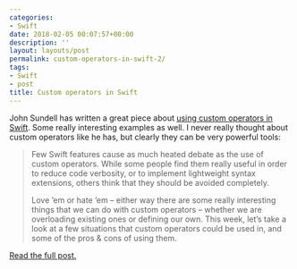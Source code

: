```yaml
---
categories:
- Swift
date: 2018-02-05 00:07:57+00:00
description: ''
layout: layouts/post
permalink: custom-operators-in-swift-2/
tags:
- Swift
- post
title: Custom operators in Swift
---
```


<p>John Sundell has written a great piece about <a href="https://www.swiftbysundell.com/posts/custom-operators-in-swift">using custom operators in Swift</a>. Some really interesting examples as well. I never really thought about custom operators like he has, but clearly they can be very powerful tools:</p>
<blockquote><p>Few Swift features cause as much heated debate as the use of custom operators. While some people find them really useful in order to reduce code verbosity, or to implement lightweight syntax extensions, others think that they should be avoided completely.</p>
<p>Love &#8217;em or hate &#8217;em &#8211; either way there are some really interesting things that we can do with custom operators &#8211; whether we are overloading existing ones or defining our own. This week, let&#8217;s take a look at a few situations that custom operators could be used in, and some of the pros &amp; cons of using them.</p></blockquote>
<p><a href="https://www.swiftbysundell.com/posts/custom-operators-in-swift">Read the full post.</a></p>